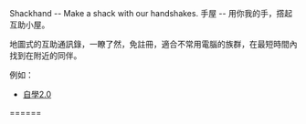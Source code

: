 Shackhand -- Make a shack with our handshakes. 
手屋 -- 用你我的手，撘起互助小屋。

地圖式的互助通訊錄，一瞭了然，免註冊，適合不常用電腦的族群，在最短時間內找到在附近的同伴。

例如：

- [自學2.0](http://bestian.github.io/shackhand/auto20.html)



======
